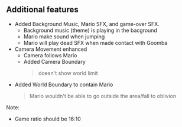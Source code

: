 ## Additional features
- Added Background Music, Mario SFX, and game-over SFX.
  - Background music (theme) is playing in the bacground
  - Mario make sound when jumping
  - Mario will play dead SFX when made contact with Goomba
- Camera Movement enhanced
  - Camera follows Mario
  - Added Camera Boundary
    > doesn't show world limit
- Added World Boundary to contain Mario
  > Mario wouldn't be able to go outside the area/fall to oblivion

Note:
- Game ratio should be 16:10
